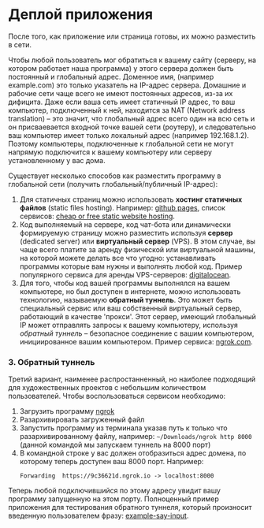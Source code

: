 # Деплой приложения

После того, как приложение или страница готовы, их можно разместить в сети.

Чтобы любой пользователь мог обратиться к вашему сайту (серверу, на котором работает наша программа) у этого сервера должен быть постоянный и глобальный адрес. Доменное имя, (например example.com) это только указатель на IP-адрес сервера. Домашние и рабочие сети чаще всего не имеют постоянных адресов, из-за их дифицита. Даже если ваша сеть имеет статичный IP адрес, то ваш компьютер, подключенный к ней, находится за NAT (Network address translation) – это значит, что глобальный адрес всего один на всю сеть и он присваевается входной точке вашей сети (роутеру), и следовательно ваш компьютер имеет только локальный адрес (например 192.168.1.2). Поэтому компьютеры, подключенные к глобальной сети не могут напрямую подключится к вашему компьютеру или серверу установленному у вас дома.

Существует несколько способов как разместить программу в глобальной сети (получить глобальный/публичный IP-адрес):

1. Для статичных страниц можно использовать __хостинг статичных файлов__ (static files hosting). Например: [github pages](https://pages.github.com/), список сервисов: [cheap or free static website hosting](http://alignedleft.com/resources/cheap-web-hosting).
2. Код выполняемый на сервере, код чат-бота или динамически формируемую страницу можно разместить используя __сервер__ (dedicated server) или __виртуальный сервер__ (VPS). В этом случае, вы чаще всего платите за аренду физической или виртуальной машины, на которой можете делать все что угодно: устанавливать программы которые вам нужны и выполнять любой код. Пример популярного сервиса для аренды VPS-серверов: [digitalocean](http://digitalocean.com).
3. Для того, чтобы код вашей программы выполнялся на вашем компьютере, но был доступен в интернете, можно использовать технологию, называемую __обратный туннель__. Это может быть специальный сервис или ваш собственный виртуальный сервер, работающий в качестве 'прокси'. Этот сервер, имеющий глобальный IP может отправлять запросы к вашему компьютеру, используя _обратный туннель_ – безопасное соединение с вашим компьютером, инициированное вашим компьютером. Пример сервиса: [ngrok.com](https://ngrok.com/download).


### 3. Обратный туннель

Третий вариант, наименее распростанненный, но наиболее подходящий для художественных проектов с небольшим количеством пользователей. Чтобы воспользоваться сервисом необходимо:

1. Загрузить программу [ngrok](https://ngrok.com/download)
2. Разархивировать загруженный файл
3. Запустить программу из терминала указав путь к только что разархивированному файлу, например: `~/Downloads/ngrok http 8000` (данной командой мы запускаем туннель на 8000 порт)
4. В командной строке у вас должен отобразиться адрес домена, по которому теперь доступен ваш 8000 порт. Например:
    ```
    Forwarding  https://9c36621d.ngrok.io -> localhost:8000
    ```

Теперь любой подключившийся по этому адресу увидит вашу программу запущенную на этом порту. Полноценный пример приложения для тестирования обратного туннеля, который произносит введенную пользователем фразу: [example-say-input](../workshop-simple-interface/example-say-input).

